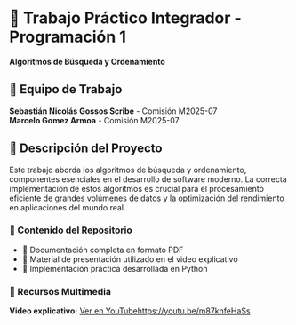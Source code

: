 # 🚀 Trabajo Práctico Integrador - Programación 1

**Algoritmos de Búsqueda y Ordenamiento**

## 👥 Equipo de Trabajo

**Sebastián Nicolás Gossos Scribe** - Comisión M2025-07  
**Marcelo Gomez Armoa** - Comisión M2025-07

## 🎯 Descripción del Proyecto

Este trabajo aborda los algoritmos de búsqueda y ordenamiento, componentes esenciales en el desarrollo de software moderno. La correcta implementación de estos algoritmos es crucial para el procesamiento eficiente de grandes volúmenes de datos y la optimización del rendimiento en aplicaciones del mundo real.

### 📂 Contenido del Repositorio

- 📄 Documentación completa en formato PDF
- 🎥 Material de presentación utilizado en el video explicativo
- 🐍 Implementación práctica desarrollada en Python

### 🔗 Recursos Multimedia

**Video explicativo:** [Ver en YouTube](https://youtu.be/m87knfeHaSs)https://youtu.be/m87knfeHaSs